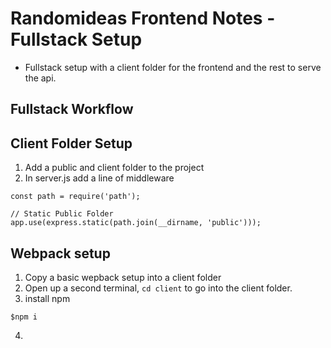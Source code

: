 # Randomideas Frontend Notes - Fullstack Setup
- Fullstack setup with a client folder for the frontend and the rest to serve the api.

## Fullstack Workflow

## Client Folder Setup
1. Add a public and client folder to the project
2. In server.js add a line of middleware
``` JS server.js
const path = require('path');

// Static Public Folder
app.use(express.static(path.join(__dirname, 'public')));
```

## Webpack setup
1. Copy a basic wepback setup into a client folder
2. Open up a second terminal, `cd client` to go into the client folder.
3. install npm
``` JS client terminal
$npm i
```
4. 

